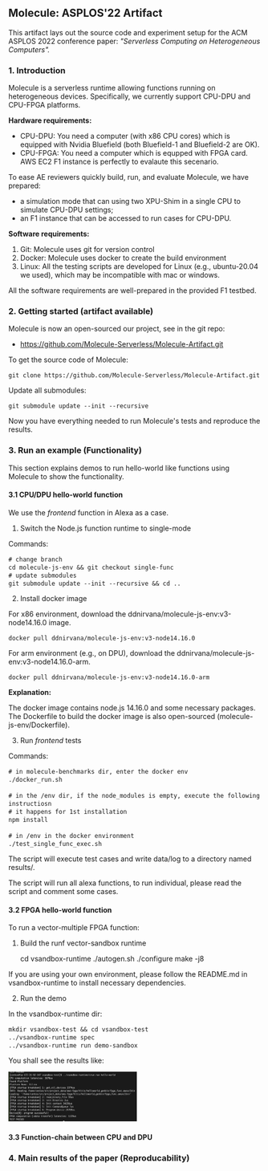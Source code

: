 ## Molecule: ASPLOS'22 Artifact

This artifact lays out the source code and experiment setup for the ACM ASPLOS 2022 conference paper:
*"Serverless Computing on Heterogeneous Computers".*

### 1. Introduction

Molecule is a serverless runtime allowing functions running on heterogeneous devices.
Specifically, we currently support CPU-DPU and CPU-FPGA platforms.

**Hardware requirements:**
- CPU-DPU: You need a computer (with x86 CPU cores) which is equipped with Nvidia Bluefield (both Bluefield-1 and Bluefield-2 are OK).
- CPU-FPGA: You need a computer which is equpped with FPGA card. AWS EC2 F1 instance is perfectly to evalaute this secenario.

To ease AE reviewers quickly build, run, and evaluate Molecule, we have prepared:
- a simulation mode that can using two XPU-Shim in a single CPU to simulate CPU-DPU settings;
- an F1 instance that can be accessed to run cases for CPU-DPU.

**Software requirements:**

1. Git: Molecule uses git for version control
2. Docker: Molecule uses docker to create the build environment
3. Linux: All the testing scripts are developed for Linux (e.g., ubuntu-20.04 we used), which may be incompatible with mac or windows.

All the software requirements are well-prepared in the provided F1 testbed.

### 2. Getting started (artifact available)

Molecule is now an open-sourced our project, see in the git repo:

- https://github.com/Molecule-Serverless/Molecule-Artifact.git

To get the source code of Molecule:

	git clone https://github.com/Molecule-Serverless/Molecule-Artifact.git

Update all submodules:

	git submodule update --init --recursive


Now you have everything needed to run Molecule's tests and reproduce the results.

### 3. Run an example (Functionality)

This section explains demos to run hello-world like functions using Molecule to show the functionality.

#### 3.1 CPU/DPU hello-world function

We use the *frontend* function in Alexa as a case.

1. Switch the Node.js function runtime to single-mode

Commands:

	# change branch
	cd molecule-js-env && git checkout single-func
	# update submodules
	git submodule update --init --recursive && cd ..

2. Install docker image

For x86 environment, download the ddnirvana/molecule-js-env:v3-node14.16.0 image.

	docker pull ddnirvana/molecule-js-env:v3-node14.16.0

For arm environment (e.g., on DPU), download the ddnirvana/molecule-js-env:v3-node14.16.0-arm.

	docker pull ddnirvana/molecule-js-env:v3-node14.16.0-arm

**Explanation:**

The docker image contains node.js 14.16.0 and some necessary packages.
The Dockerfile to build the docker image is also open-sourced (molecule-js-env/Dockerfile).

3. Run *frontend* tests

Commands:

	# in molecule-benchmarks dir, enter the docker env
	./docker_run.sh

	# in the /env dir, if the node_modules is empty, execute the following instructiosn
	# it happens for 1st installation
	npm install

	# in /env in the docker environment
	./test_single_func_exec.sh

The script will execute test cases and write data/log to a directory named results/.

The script will run all alexa functions, to run individual, please read the script and comment some cases.


#### 3.2 FPGA hello-world function

To run a vector-multiple FPGA function:

1. Build the runf vector-sandbox runtime

	cd vsandbox-runtime
	./autogen.sh
	./configure
	make -j8

If you are using your own environment, please follow the README.md in vsandbox-runtime to install necessary dependencies.

2. Run the demo

In the vsandbox-runtime dir:

	mkdir vsandbox-test && cd vsandbox-test
	../vsandbox-runtime spec
	../vsandbox-runtime run demo-sandbox

You shall see the results like:

<img alt="FPGA function demo" src="./docs/molecule-ae-fpga-demo.png" width="256">


#### 3.3 Function-chain between CPU and DPU


### 4. Main results of the paper (Reproducability)

